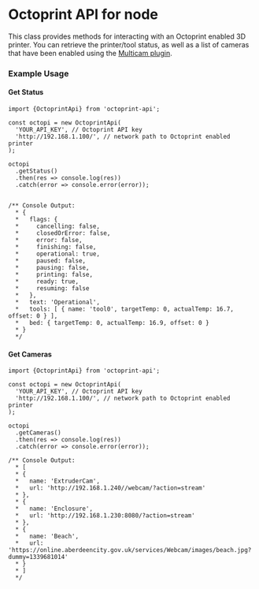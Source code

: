 # Octoprint API for node

This class provides methods for interacting with an Octoprint enabled 3D printer. You can retrieve the printer/tool status, as well as a list of cameras that have been enabled using the [Multicam plugin](https://github.com/mikedmor/OctoPrint_MultiCam).

### Example Usage

#### Get Status

```
import {OctoprintApi} from 'octoprint-api';

const octopi = new OctoprintApi(
  'YOUR_API_KEY', // Octoprint API key
  'http://192.168.1.100/', // network path to Octoprint enabled printer
);

octopi
  .getStatus()
  .then(res => console.log(res))
  .catch(error => console.error(error));


/** Console Output:
  * {
  *   flags: {
  *     cancelling: false,
  *     closedOrError: false,
  *     error: false,
  *     finishing: false,
  *     operational: true,
  *     paused: false,
  *     pausing: false,
  *     printing: false,
  *     ready: true,
  *     resuming: false
  *   },
  *   text: 'Operational',
  *   tools: [ { name: 'tool0', targetTemp: 0, actualTemp: 16.7, offset: 0 } ],
  *   bed: { targetTemp: 0, actualTemp: 16.9, offset: 0 }
  * }
  */

```

#### Get Cameras

```
import {OctoprintApi} from 'octoprint-api';

const octopi = new OctoprintApi(
  'YOUR_API_KEY', // Octoprint API key
  'http://192.168.1.100/', // network path to Octoprint enabled printer
);

octopi
  .getCameras()
  .then(res => console.log(res))
  .catch(error => console.error(error));

/** Console Output:
  * [
  * {
  *   name: 'ExtruderCam',
  *   url: 'http://192.168.1.240//webcam/?action=stream'
  * },
  * {
  *   name: 'Enclosure',
  *   url: 'http://192.168.1.230:8080/?action=stream'
  * },
  * {
  *   name: 'Beach',
  *   url: 'https://online.aberdeencity.gov.uk/services/Webcam/images/beach.jpg?dummy=1339681014'
  * }
  * ]
  */

```
